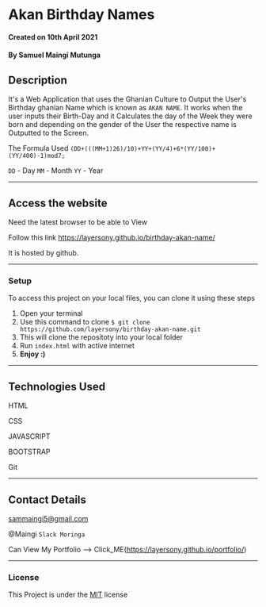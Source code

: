 # Akan Birthday  Names


#### Created on 10th April 2021
#### By Samuel Maingi Mutunga

## Description 

It's a Web Application that uses the Ghanian Culture to Output the User's Birthday ghanian Name which is known as `AKAN NAME`. It works when the user inputs their Birth-Day and it Calculates the day of the Week they were born and depending on the gender of the User the respective name is Outputted to the Screen.

The Formula Used `(DD+(((MM+1)26)/10)+YY+(YY/4)+6*(YY/100)+(YY/400)-1)mod7;`

`DD` - Day    `MM` - Month   `YY` - Year

---

## Access the website
Need the latest browser to be able to View

Follow this link https://layersony.github.io/birthday-akan-name/

It is hosted by github.

---

### Setup
To access this project on your local files, you can clone it using these steps
1. Open your terminal
1. Use this command to clone `$ git clone https://github.com/layersony/birthday-akan-name.git`
1. This will clone the repositoty into your local folder
1. Run `index.html` with active internet
1. __Enjoy :)__

---

## Technologies Used
HTML

CSS

JAVASCRIPT

BOOTSTRAP

Git

---

## Contact Details
sammaingi5@gmail.com

@Maingi `Slack Moringa`

Can View My Portfolio --> Click_ME(https://layersony.github.io/portfolio/)

---

### License
This Project is under the [MIT](LICENCE) license